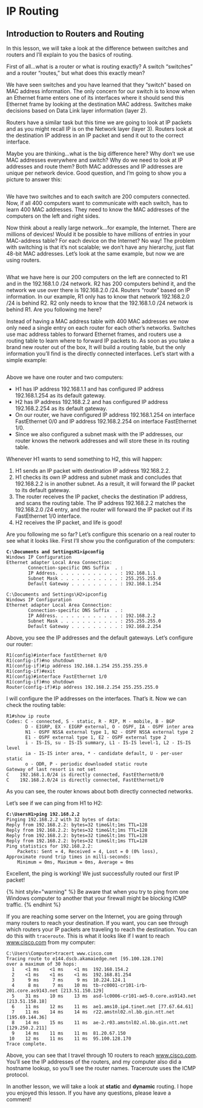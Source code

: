 # IP Routing

## Introduction to Routers and Routing

In this lesson, we will take a look at the difference between switches and routers and I’ll explain to you the basics of routing.

First of all…what is a router or what is routing exactly? A switch “switches” and a router “routes,” but what does this exactly mean?

We have seen switches and you have learned that they “switch” based on MAC address information. The only concern for our switch is to know when an Ethernet frame enters one of its interfaces where it should send this Ethernet frame by looking at the destination MAC address. Switches make decisions based on Data Link layer information (layer 2).

Routers have a similar task but this time we are going to look at IP packets and as you might recall IP is on the Network layer (layer 3). Routers look at the destination IP address in an IP packet and send it out to the correct interface.

Maybe you are thinking…what is the big difference here? Why don’t we use MAC addresses everywhere and switch? Why do we need to look at IP addresses and route them? Both MAC addresses and IP addresses are unique per network device. Good question, and I’m going to show you a picture to answer this:

<figure><img src="https://cdn.networklessons.com/wp-content/uploads/2013/02/400-computers-2-switches.png" alt=""><figcaption></figcaption></figure>

We have two switches and to each switch are 200 computers connected. Now, if all 400 computers want to communicate with each switch, has to learn 400 MAC addresses. They need to know the MAC addresses of the computers on the left and right sides.

Now think about a really large network…for example, the Internet. There are millions of devices! Would it be possible to have millions of entries in your MAC-address table? For each device on the Internet? No way! The problem with switching is that it’s not scalable; we don’t have any hierarchy, just flat 48-bit MAC addresses. Let’s look at the same example, but now we are using routers.

<figure><img src="https://cdn.networklessons.com/wp-content/uploads/2013/02/400-computers-2-routers.png" alt=""><figcaption></figcaption></figure>

What we have here is our 200 computers on the left are connected to R1 and in the 192.168.1.0 /24 network. R2 has 200 computers behind it, and the network we use over there is 192.168.2.0 /24. Routers “route” based on IP information. In our example, R1 only has to know that network 192.168.2.0 /24 is behind R2. R2 only needs to know that the 192.168.1.0 /24 network is behind R1. Are you following me here?

Instead of having a MAC address table with 400 MAC addresses we now only need a single entry on each router for each other’s networks. Switches use mac address tables to forward Ethernet frames, and routers use a routing table to learn where to forward IP packets to. As soon as you take a brand new router out of the box, It will build a routing table, but the only information you’ll find is the directly connected interfaces. Let’s start with a simple example:

<figure><img src="https://cdn.networklessons.com/wp-content/uploads/2013/02/routing-table-1.png" alt=""><figcaption></figcaption></figure>

Above we have one router and two computers:

* H1 has IP address 192.168.1.1 and has configured IP address 192.168.1.254 as its default gateway.
* H2 has IP address 192.168.2.2 and has configured IP address 192.168.2.254 as its default gateway.
* On our router, we have configured IP address 192.168.1.254 on interface FastEthernet 0/0 and IP address 192.168.2.254 on interface FastEthernet 1/0.
* Since we also configured a subnet mask with the IP addresses, our router knows the network addresses and will store these in its routing table.

Whenever H1 wants to send something to H2, this will happen:

1. H1 sends an IP packet with destination IP address 192.168.2.2.
2. H1 checks its own IP address and subnet mask and concludes that 192.168.2.2 is in another subnet. As a result, it will forward the IP packet to its default gateway.
3. The router receives the IP packet, checks the destination IP address, and scans the routing table. The IP address 192.168.2.2 matches the 192.168.2.0 /24 entry, and the router will forward the IP packet out if its FastEthernet 1/0 interface.
4. H2 receives the IP packet, and life is good!

Are you following me so far? Let’s configure this scenario on a real router to see what it looks like. First I’ll show you the configuration of the computers:

<pre><code><strong>C:\Documents and SettingsH1>ipconfig
</strong>Windows IP Configuration
Ethernet adapter Local Area Connection:
        Connection-specific DNS Suffix  . :
        IP Address. . . . . . . . . . . . : 192.168.1.1
        Subnet Mask . . . . . . . . . . . : 255.255.255.0
        Default Gateway . . . . . . . . . : 192.168.1.254
</code></pre>

```
C:\Documents and Settings\H2>ipconfig
Windows IP Configuration 
Ethernet adapter Local Area Connection:
        Connection-specific DNS Suffix  . :
        IP Address. . . . . . . . . . . . : 192.168.2.2
        Subnet Mask . . . . . . . . . . . : 255.255.255.0
        Default Gateway . . . . . . . . . : 192.168.2.254
```

Above, you see the IP addresses and the default gateways. Let’s configure our router:

```
R1(config)#interface fastEthernet 0/0
R1(config-if)#no shutdown
R1(config-if)#ip address 192.168.1.254 255.255.255.0
R1(config-if)#exit
R1(config)#interface FastEthernet 1/0
R1(config-if)#no shutdown
Router(config-if)#ip address 192.168.2.254 255.255.255.0
```

I will configure the IP addresses on the interfaces. That’s it. Now we can check the routing table:

```
R1#show ip route
Codes: C - connected, S - static, R - RIP, M - mobile, B - BGP
       D - EIGRP, EX - EIGRP external, O - OSPF, IA - OSPF inter area
       N1 - OSPF NSSA external type 1, N2 - OSPF NSSA external type 2
       E1 - OSPF external type 1, E2 - OSPF external type 2
       i - IS-IS, su - IS-IS summary, L1 - IS-IS level-1, L2 - IS-IS level
       ia - IS-IS inter area, * - candidate default, U - per-user static
       o - ODR, P - periodic downloaded static route
Gateway of last resort is not set
C    192.168.1.0/24 is directly connected, FastEthernet0/0
C    192.168.2.0/24 is directly connected, FastEthernet1/0
```

As you can see, the router knows about both directly connected networks.

Let’s see if we can ping from H1 to H2:

<pre><code><strong>C:\UsersH1>ping 192.168.2.2
</strong>Pinging 192.168.2.2 with 32 bytes of data:
Reply from 192.168.2.2: bytes=32 time&#x26;lt;1ms TTL=128
Reply from 192.168.2.2: bytes=32 time&#x26;lt;1ms TTL=128
Reply from 192.168.2.2: bytes=32 time&#x26;lt;1ms TTL=128
Reply from 192.168.2.2: bytes=32 time&#x26;lt;1ms TTL=128
Ping statistics for 192.168.2.2:
    Packets: Sent = 4, Received = 4, Lost = 0 (0% loss),
Approximate round trip times in milli-seconds:
    Minimum = 0ms, Maximum = 0ms, Average = 0ms
</code></pre>

Excellent, the ping is working! We just successfully routed our first IP packet!

{% hint style="warning" %}
Be aware that when you try to ping from one Windows computer to another that your firewall might be blocking ICMP traffic.
{% endhint %}

If you are reaching some server on the Internet, you are going through many routers to reach your destination. If you want, you can see through which routers your IP packets are traveling to reach the destination. You can do this with `traceroute`. This is what it looks like if I want to reach www.cisco.com from my computer:

```
C:\Users\Computer>tracert www.cisco.com
Tracing route to e144.dscb.akamaiedge.net [95.100.128.170]
over a maximum of 30 hops: 
  1    <1 ms    <1 ms    <1 ms  192.168.154.2
  2    <1 ms    <1 ms    <1 ms  192.168.81.254
  3     9 ms     7 ms     9 ms  10.224.124.1
  4     8 ms     7 ms    10 ms  tb-rc0001-cr101-irb-201.core.as9143.net [213.51.150.129]
  5    31 ms    10 ms    13 ms  asd-lc0006-cr101-ae5-0.core.as9143.net [213.51.158.18]
  6    11 ms    12 ms    11 ms  ae1.ams10.ip4.tinet.net [77.67.64.61]
  7    11 ms    14 ms    14 ms  r22.amstnl02.nl.bb.gin.ntt.net [195.69.144.36]
  8    14 ms    15 ms    11 ms  ae-2.r03.amstnl02.nl.bb.gin.ntt.net [129.250.2.211]
  9    14 ms    11 ms    11 ms  81.20.67.150
 10    12 ms    11 ms    11 ms  95.100.128.170
Trace complete.
```

Above, you can see that I travel through 10 routers to reach www.cisco.com. You’ll see the IP addresses of the routers, and my computer also did a hostname lookup, so you’ll see the router names. Traceroute uses the ICMP protocol.

In another lesson, we will take a look at **static** and **dynamic** routing. I hope you enjoyed this lesson. If you have any questions, please leave a comment!
